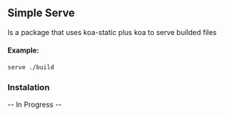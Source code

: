 ## Simple Serve
Is a package that uses koa-static plus koa to serve builded files

#### Example:
`serve ./build`

### Instalation
-- In Progress --